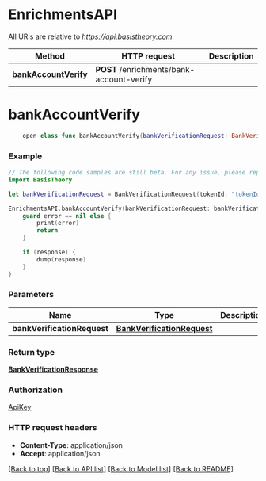 # EnrichmentsAPI

All URIs are relative to *https://api.basistheory.com*

Method | HTTP request | Description
------------- | ------------- | -------------
[**bankAccountVerify**](EnrichmentsAPI.md#bankaccountverify) | **POST** /enrichments/bank-account-verify | 


# **bankAccountVerify**
```swift
    open class func bankAccountVerify(bankVerificationRequest: BankVerificationRequest, completion: @escaping (_ data: BankVerificationResponse?, _ error: Error?) -> Void)
```



### Example
```swift
// The following code samples are still beta. For any issue, please report via http://github.com/OpenAPITools/openapi-generator/issues/new
import BasisTheory

let bankVerificationRequest = BankVerificationRequest(tokenId: "tokenId_example", countryCode: "countryCode_example", routingNumber: "routingNumber_example") // BankVerificationRequest | 

EnrichmentsAPI.bankAccountVerify(bankVerificationRequest: bankVerificationRequest) { (response, error) in
    guard error == nil else {
        print(error)
        return
    }

    if (response) {
        dump(response)
    }
}
```

### Parameters

Name | Type | Description  | Notes
------------- | ------------- | ------------- | -------------
 **bankVerificationRequest** | [**BankVerificationRequest**](BankVerificationRequest.md) |  | 

### Return type

[**BankVerificationResponse**](BankVerificationResponse.md)

### Authorization

[ApiKey](../README.md#ApiKey)

### HTTP request headers

 - **Content-Type**: application/json
 - **Accept**: application/json

[[Back to top]](#) [[Back to API list]](../README.md#documentation-for-api-endpoints) [[Back to Model list]](../README.md#documentation-for-models) [[Back to README]](../README.md)

